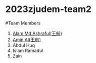 # 2023zjudem-team2
#Team Members
1. [Alam Md Ashraful(王航)](https://pages.github.com/)
2. [Amin Al(王航)](https://aminal333.github.io/alamin_bio/)
3. Abdul Huq
4. Islam Ramadul
5. Zain
